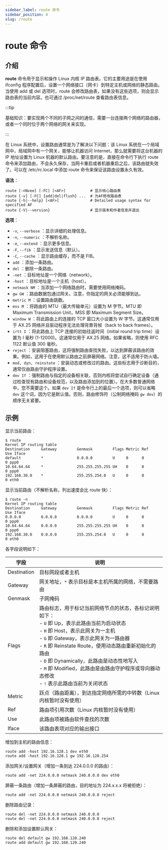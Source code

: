 ```yaml
---
sidebar_label: route 命令
sidebar_position: 4
slug: /route
---
```


# route 命令



## 介绍

**route** 命令用于显示和操作 Linux 内核 IP 路由表。它的主要用途是在使用 ifconfig 程序配置后，设置一个网络接口（网卡）到特定主机或网络的静态路由。当使用 add 或 del 选项时，route 会修改路由表，如果没有这些选项，则会显示路由表的当前内容。也可通过 /proc/net/route 查看路由表信息。

:::tip

基础知识：要实现两个不同的子网之间的通信，需要一台连接两个网络的路由器，或者一个同时位于两个网络的网关来实现。

:::

在 Linux 系统中，设置路由通常是为了解决以下问题：该 Linux 系统在一个局域网中，局域网中有一个网关，能够让机器访问 Internet，那么就需要将这台机器的 IP 地址设置为 Linux 机器的默认路由。要注意的是，直接在命令行下执行 route 命令来添加路由，不会永久保存，当网卡重启或者机器重启之后，该路由就失效了。可以在 /etc/rc.local 中添加 route 命令来保证该路由设置永久有效。

**语法**：

```shell
route [-nNvee] [-FC] [<AF>]           # 显示核心路由表
route [-v] [-FC] {add|del|flush} ...  # 为AF修改路由表
route {-h|--help} [<AF>]              # Detailed usage syntax for specified AF
route {-V|--version}                  # 显示版本和作者信息并退出
```

**选项**：

- `-v`, `--verbose` ：显示详细的处理信息。
- `-n`, `--numeric` ：不解析名称。
- `-e`, `--extend` ：显示更多信息。
- `-F`, `--fib` ：显示发送信息（默认）。
- `-C`, `--cache` ：显示路由缓存，而不是 FIB。
- `add` ：添加一条路由。
- `del` ：删除一条路由。
- `-net` ：目标地址是一个网络（network）。
- `-host` ：目标地址是一个主机（host）。
- `netmask NM` ：当添加一个网络路由时，需要使用网络掩码。
- `gw GW` ：路由数据包通过网关。注意，你指定的网关必须能够到达。
- `metric M` ：设置路由跳数。
- `mss M` ：将路由的 MTU（最大传输单元）设置为 M 字节。MTU 即 Maximum Transmission Unit，MSS 即 Maximum Segment Size。
- `window W` ：将此路由上的连接的 TCP 窗口大小设置为 W 字节。这通常仅用于 AX.25 网络并且驱动程序无法处理背靠背帧（back to back frames）。
- `irtt I` ：将此路由上 TCP 连接的初始往返时间（initial round trip time）设置为 I 毫秒 (1-12000)。这通常仅用于 AX.25 网络。如果省略，则使用 RFC 1122 默认值 300 毫秒。 
- `reject` ：安装阻塞路由，这将强制路由查找失败，以达到屏蔽该路由的效果。例如，这用于在使用默认路由之前屏蔽网络。注意，这不适用于防火墙。
- `mod, dyn, reinstate` ：安装动态或修改过的路由。这些标志用于诊断目的，通常仅由路由守护程序设置。
- `dev If` ：强制路由与指定的设备相关联，否则内核将尝试自行确定设备（通过检查现有路由和设备规范，以及路由添加到的位置）。在大多数普通网络中，您不需要这个。如果 `dev If` 是命令行上的最后一个选项，则可以省略 `dev` 这个词，因为它是默认值。否则，路由修饰符（公制网络掩码 `gw dev`）的顺序无关紧要。



## 示例

显示当前路由：

```shell
$ route
Kernel IP routing table
Destination     Gateway         Genmask         Flags Metric Ref    Use Iface
default         *               0.0.0.0         U     0      0        0 ppp0
10.64.64.64     *               255.255.255.255 UH    0      0        0 ppp0
192.168.30.0    *               255.255.254.0   U     0      0        0 eth0
```

显示当前路由（不解析名称，列出速度会比 route 快）：

```shell
$ route -n
Kernel IP routing table
Destination     Gateway         Genmask         Flags Metric Ref    Use Iface
0.0.0.0         0.0.0.0         0.0.0.0         U     0      0        0 ppp0
10.64.64.64     0.0.0.0         255.255.255.255 UH    0      0        0 ppp0
192.168.30.0    0.0.0.0         255.255.254.0   U     0      0        0 eth0
```

各字段说明如下：

| 字段        | 说明                                                         |
| ----------- | ------------------------------------------------------------ |
| Destination | 目标网段或者主机                                             |
| Gateway     | 网关地址，`*` 表示目标是本主机所属的网络，不需要路由         |
| Genmask     | 子网掩码                                                     |
| Flags       | 路由标志，用于标记当前网络节点的状态，各标记说明如下：<br/>- `U` 即 Up，表示此路由当前为启动状态<br/>- `H` 即 Host，表示此网关为一主机<br/>- `G` 即 Gateway，表示此网关为一路由器<br/>- `R` 即 Reinstate Route，使用动态路由重新初始化的路由<br/>- `D` 即 Dynamically，此路由是动态性地写入<br/>- `M` 即 Modified，此路由是由路由守护程序或导向器动态修改<br/>- `!` 表示此路由当前为关闭状态 |
| Metric      | 跃点（路由距离），到达指定网络所需的中转数（Linux 内核暂时没有使用） |
| Ref         | 路由项引用次数（Linux 内核暂时没有使用）                     |
| Use         | 此路由项被路由软件查找的次数                                 |
| Iface       | 该路由表项对应的输出接口                                     |

增加到主机的路由信息：

```shell
route add -host 192.16.128.1 dev eth0
route add -host 192.16.128.1 gw 192.16.128.254
```

添加网关/设置网关（增加一条到达 224.0.0.0 的路由）：

```shell
route add -net 224.0.0.0 netmask 240.0.0.0 dev eth0
```

屏蔽一条路由（增加一条屏蔽的路由，目的地址为 224.x.x.x 将被拒绝）：

```shell
route add -net 224.0.0.0 netmask 240.0.0.0 reject
```

删除路由记录：

```shell
route del -net 224.0.0.0 netmask 240.0.0.0
route del -net 224.0.0.0 netmask 240.0.0.0 reject
```

删除和添加设置默认网关：

```shell
route del default gw 192.168.120.240
route add default gw 192.168.120.240
```


